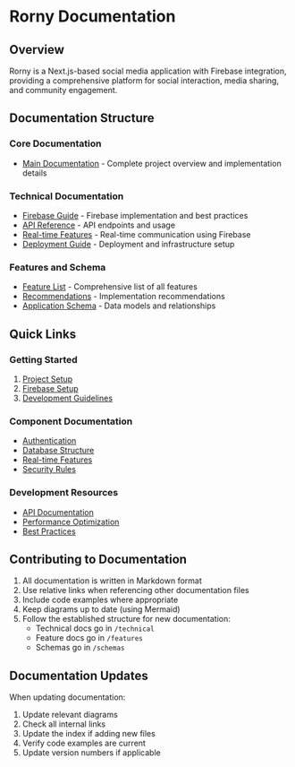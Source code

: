 # Rorny Documentation

## Overview
Rorny is a Next.js-based social media application with Firebase integration, providing a comprehensive platform for social interaction, media sharing, and community engagement.

## Documentation Structure

### Core Documentation
- [Main Documentation](./DOCUMENTATION.md) - Complete project overview and implementation details

### Technical Documentation
- [Firebase Guide](./technical/firebase-guide.md) - Firebase implementation and best practices
- [API Reference](./technical/api-reference.md) - API endpoints and usage
- [Real-time Features](./technical/websocket.md) - Real-time communication using Firebase
- [Deployment Guide](./technical/deployment.md) - Deployment and infrastructure setup

### Features and Schema
- [Feature List](./features/FEATURES.md) - Comprehensive list of all features
- [Recommendations](./features/recommendations.md) - Implementation recommendations
- [Application Schema](./schemas/SCHEMA.md) - Data models and relationships

## Quick Links

### Getting Started
1. [Project Setup](./DOCUMENTATION.md#development)
2. [Firebase Setup](./technical/firebase-guide.md#setup)
3. [Development Guidelines](./DOCUMENTATION.md#development-features)

### Component Documentation
- [Authentication](./technical/firebase-guide.md#authentication)
- [Database Structure](./technical/firebase-guide.md#firestore-data-structure)
- [Real-time Features](./technical/websocket.md)
- [Security Rules](./technical/firebase-guide.md#security-rules)

### Development Resources
- [API Documentation](./technical/api-reference.md)
- [Performance Optimization](./technical/firebase-guide.md#performance-optimization)
- [Best Practices](./technical/firebase-guide.md#best-practices)

## Contributing to Documentation
1. All documentation is written in Markdown format
2. Use relative links when referencing other documentation files
3. Include code examples where appropriate
4. Keep diagrams up to date (using Mermaid)
5. Follow the established structure for new documentation:
   - Technical docs go in `/technical`
   - Feature docs go in `/features`
   - Schemas go in `/schemas`

## Documentation Updates
When updating documentation:
1. Update relevant diagrams
2. Check all internal links
3. Update the index if adding new files
4. Verify code examples are current
5. Update version numbers if applicable
